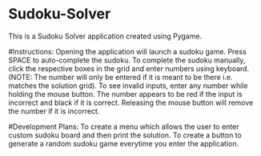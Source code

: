# Sudoku-Solver
This is a Sudoku Solver application created using Pygame.

#Instructions:
Opening the application will launch a sudoku game.
Press SPACE to auto-complete the sudoku.
To complete the sudoku manually, click the respective boxes in the grid and enter numbers using keyboard.
(NOTE: The number will only be entered if it is meant to be there i.e. matches the solution grid).
To see invalid inputs, enter any number while holding the mouse button. The number appears to be red if the input is incorrect and black if it is correct. Releasing the mouse button will remove the number if it is incorrect.

#Development Plans:
To create a menu which allows the user to enter custom sudoku board and then print the solution.
To create a button to generate a random sudoku game everytime you enter the application.
